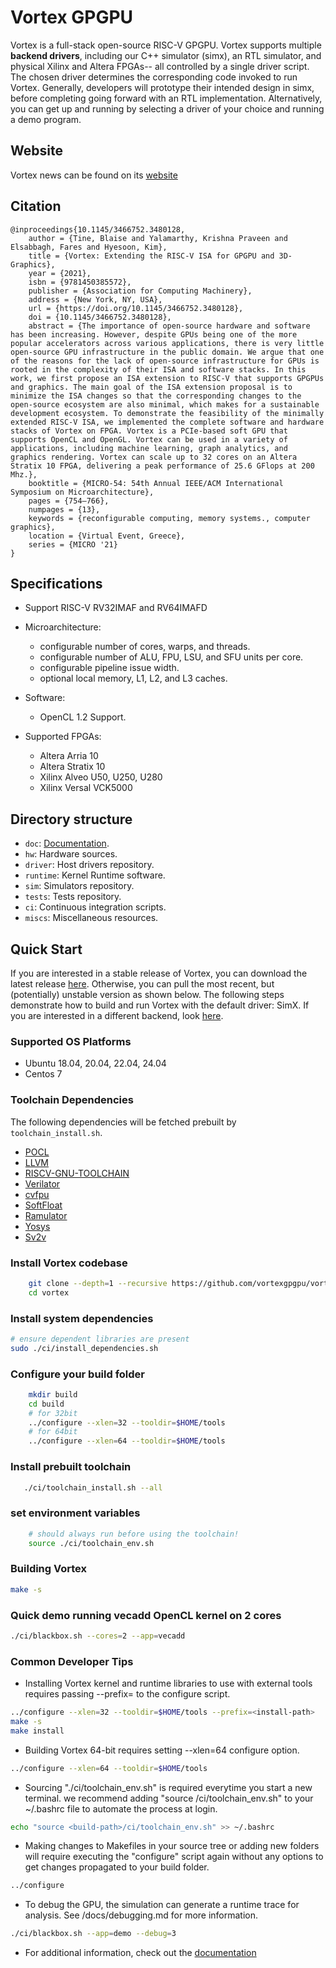 # Vortex GPGPU

Vortex is a full-stack open-source RISC-V GPGPU. Vortex supports multiple **backend drivers**, including our C++ simulator (simx), an RTL simulator, and physical Xilinx and Altera FPGAs-- all controlled by a single driver script. The chosen driver determines the corresponding code invoked to run Vortex. Generally, developers will prototype their intended design in simx, before completing going forward with an RTL implementation. Alternatively, you can get up and running by selecting a driver of your choice and running a demo program.

## Website
Vortex news can be found on its [website](https://vortex.cc.gatech.edu/)

## Citation
```
@inproceedings{10.1145/3466752.3480128,
	author = {Tine, Blaise and Yalamarthy, Krishna Praveen and Elsabbagh, Fares and Hyesoon, Kim},
	title = {Vortex: Extending the RISC-V ISA for GPGPU and 3D-Graphics},
	year = {2021},
	isbn = {9781450385572},
	publisher = {Association for Computing Machinery},
	address = {New York, NY, USA},
	url = {https://doi.org/10.1145/3466752.3480128},
	doi = {10.1145/3466752.3480128},
	abstract = {The importance of open-source hardware and software has been increasing. However, despite GPUs being one of the more popular accelerators across various applications, there is very little open-source GPU infrastructure in the public domain. We argue that one of the reasons for the lack of open-source infrastructure for GPUs is rooted in the complexity of their ISA and software stacks. In this work, we first propose an ISA extension to RISC-V that supports GPGPUs and graphics. The main goal of the ISA extension proposal is to minimize the ISA changes so that the corresponding changes to the open-source ecosystem are also minimal, which makes for a sustainable development ecosystem. To demonstrate the feasibility of the minimally extended RISC-V ISA, we implemented the complete software and hardware stacks of Vortex on FPGA. Vortex is a PCIe-based soft GPU that supports OpenCL and OpenGL. Vortex can be used in a variety of applications, including machine learning, graph analytics, and graphics rendering. Vortex can scale up to 32 cores on an Altera Stratix 10 FPGA, delivering a peak performance of 25.6 GFlops at 200 Mhz.},
	booktitle = {MICRO-54: 54th Annual IEEE/ACM International Symposium on Microarchitecture},
	pages = {754–766},
	numpages = {13},
	keywords = {reconfigurable computing, memory systems., computer graphics},
	location = {Virtual Event, Greece},
	series = {MICRO '21}
}
```

## Specifications

- Support RISC-V RV32IMAF and RV64IMAFD

- Microarchitecture:
    - configurable number of cores, warps, and threads.
    - configurable number of ALU, FPU, LSU, and SFU units per core.
    - configurable pipeline issue width.
    - optional local memory, L1, L2, and L3 caches.
- Software:
    - OpenCL 1.2 Support.
- Supported FPGAs:
    - Altera Arria 10
    - Altera Stratix 10
    - Xilinx Alveo U50, U250, U280
    - Xilinx Versal VCK5000

## Directory structure

- `doc`: [Documentation](docs/index.md).
- `hw`: Hardware sources.
- `driver`: Host drivers repository.
- `runtime`: Kernel Runtime software.
- `sim`: Simulators repository.
- `tests`: Tests repository.
- `ci`: Continuous integration scripts.
- `miscs`: Miscellaneous resources.

## Quick Start
If you are interested in a stable release of Vortex, you can download the latest release [here](https://github.com/vortexgpgpu/vortex/releases/latest). Otherwise, you can pull the most recent, but (potentially) unstable version as shown below. The following steps demonstrate how to build and run Vortex with the default driver: SimX. If you are interested in a different backend, look [here](docs/simulation.md).

### Supported OS Platforms
- Ubuntu 18.04, 20.04, 22.04, 24.04
- Centos 7
### Toolchain Dependencies
The following dependencies will be fetched prebuilt by `toolchain_install.sh`.
- [POCL](http://portablecl.org/)
- [LLVM](https://llvm.org/)
- [RISCV-GNU-TOOLCHAIN](https://github.com/riscv-collab/riscv-gnu-toolchain)
- [Verilator](https://www.veripool.org/verilator)
- [cvfpu](https://github.com/openhwgroup/cvfpu.git)
- [SoftFloat](https://github.com/ucb-bar/berkeley-softfloat-3.git)
- [Ramulator](https://github.com/CMU-SAFARI/ramulator.git)
- [Yosys](https://github.com/YosysHQ/yosys)
- [Sv2v](https://github.com/zachjs/sv2v)
### Install Vortex codebase
```sh
	git clone --depth=1 --recursive https://github.com/vortexgpgpu/vortex.git
	cd vortex
```
### Install system dependencies
```sh
# ensure dependent libraries are present
sudo ./ci/install_dependencies.sh
```
### Configure your build folder
```sh
    mkdir build
    cd build
    # for 32bit
    ../configure --xlen=32 --tooldir=$HOME/tools
    # for 64bit
    ../configure --xlen=64 --tooldir=$HOME/tools
```
### Install prebuilt toolchain
```sh
   ./ci/toolchain_install.sh --all
```
### set environment variables
```sh
    # should always run before using the toolchain!
    source ./ci/toolchain_env.sh
```
### Building Vortex
```sh
make -s
```
### Quick demo running vecadd OpenCL kernel on 2 cores
```sh
./ci/blackbox.sh --cores=2 --app=vecadd
```

### Common Developer Tips
- Installing Vortex kernel and runtime libraries to use with external tools requires passing --prefix=<install-path> to the configure script.
```sh
../configure --xlen=32 --tooldir=$HOME/tools --prefix=<install-path>
make -s
make install
```
- Building Vortex 64-bit requires setting --xlen=64 configure option.
```sh
../configure --xlen=64 --tooldir=$HOME/tools
```
- Sourcing "./ci/toolchain_env.sh" is required everytime you start a new terminal. we recommend adding "source <build-path>/ci/toolchain_env.sh" to your ~/.bashrc file to automate the process at login.
```sh
echo "source <build-path>/ci/toolchain_env.sh" >> ~/.bashrc
```
- Making changes to Makefiles in your source tree or adding new folders will require executing the "configure" script again without any options to get changes propagated to your build folder.
```sh
../configure
```
- To debug the GPU, the simulation can generate a runtime trace for analysis. See /docs/debugging.md for more information.
```sh
./ci/blackbox.sh --app=demo --debug=3
```
- For additional information, check out the [documentation](docs/index.md)
